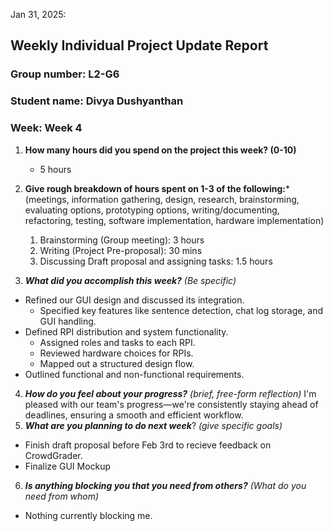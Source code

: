 Jan 31, 2025:

## Weekly Individual Project Update Report
### Group number: L2-G6
### Student name: Divya Dushyanthan
### Week: Week 4
1. **How many hours did you spend on the project this week? (0-10)** 
   - 5 hours

2. **Give rough breakdown of hours spent on 1-3 of the following:***
   (meetings, information gathering, design, research, brainstorming, evaluating options, prototyping options, writing/documenting, refactoring, testing, software implementation, hardware implementation)
   1. Brainstorming (Group meeting): 3 hours
   2. Writing (Project Pre-proposal): 30 mins
   3. Discussing Draft proposal and assigning tasks: 1.5 hours

   
3. ***What did you accomplish this week?*** _(Be specific)_
-  Refined our GUI design and discussed its integration.
      - Specified key features like sentence detection, chat log storage, and GUI handling.
-  Defined RPI distribution and system functionality. 
      -  Assigned roles and tasks to each RPI.
      -  Reviewed hardware choices for RPIs.
      -  Mapped out a structured design flow.
-  Outlined functional and non-functional requirements.


4. ***How do you feel about your progress?*** _(brief, free-form reflection)_
I'm pleased with our team's progress—we're consistently staying ahead of deadlines, ensuring a smooth and efficient workflow.    
5. ***What are you planning to do next week***? _(give specific goals)_
  - Finish draft proposal before Feb 3rd to recieve feedback on CrowdGrader.
  - Finalize GUI Mockup
6. ***Is anything blocking you that you need from others?*** _(What do you need from whom)_
  - Nothing currently blocking me.
